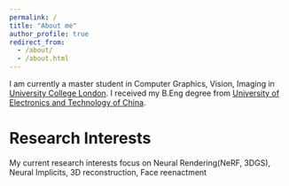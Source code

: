 ```yaml
---
permalink: /
title: "About me"
author_profile: true
redirect_from: 
  - /about/
  - /about.html
---
```


I am currently a master student in Computer Graphics, Vision, Imaging in [University College London](https://www.ucl.ac.uk). I received my B.Eng degree from [University of Electronics and Technology of China](https://en.uestc.edu.cn).

# Research Interests
My current research interests focus on Neural Rendering(NeRF, 3DGS), Neural Implicits, 3D reconstruction, Face reenactment
